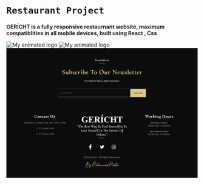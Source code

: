 

# **```Restaurant Project```**	

**GERÍCHT is a fully responsive restaurnant website, maximum compatiblities in all mobile devices, built using React , Css**

![My animated logo](./src/assets/restaurnant1.png)
![My animated logo](./src/assets/restaurnant2.png)
![My animated logo](./src/assets/restaurnant3.png)
